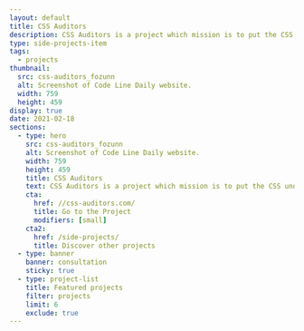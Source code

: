 ```yaml
---
layout: default
title: CSS Auditors
description: CSS Auditors is a project which mission is to put the CSS under the spotlight and educate developers about its importance.
type: side-projects-item
tags:
  - projects
thumbnail:
  src: css-auditors_fozunn
  alt: Screenshot of Code Line Daily website.
  width: 759
  height: 459
display: true
date: 2021-02-18
sections:
  - type: hero
    src: css-auditors_fozunn
    alt: Screenshot of Code Line Daily website.
    width: 759
    height: 459
    title: CSS Auditors
    text: CSS Auditors is a project which mission is to put the CSS under the spotlight and educate developers about its importance.
    cta:
      href: //css-auditors.com/
      title: Go to the Project
      modifiers: [small]
    cta2:
      href: /side-projects/
      title: Discover other projects
  - type: banner
    banner: consultation
    sticky: true
  - type: project-list
    title: Featured projects
    filter: projects
    limit: 6
    exclude: true
---
```

